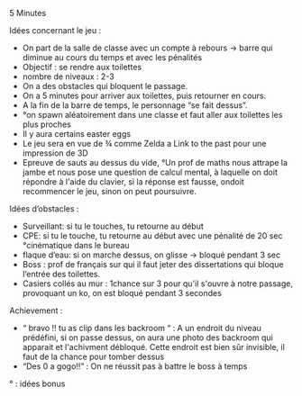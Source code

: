 5 Minutes

Idées concernant le jeu : 

* On part de la salle de classe avec un compte à rebours → barre qui diminue au cours du temps et avec les pénalités
* Objectif : se rendre aux toilettes
* nombre de niveaux : 2-3
* On a des obstacles qui bloquent le passage. 
* On a 5 minutes pour arriver aux toilettes, puis retourner en cours.
* A la fin de la barre de temps, le personnage “se fait dessus”.
* °on spawn aléatoirement dans une classe et faut aller aux toilettes les plus proches
* Il y aura certains easter eggs
* Le jeu sera en vue de ¾ comme Zelda a Link to the past pour une impression de 3D 
* Epreuve de sauts au dessus du vide, °Un prof de maths nous attrape la jambe et nous pose une question de calcul mental, à laquelle on doit répondre à l'aide du clavier, si la  réponse est fausse, ondoit recommencer le jeu, sinon on peut poursuivre.




Idées d’obstacles :

* Surveillant: si tu le touches, tu retourne au début
* CPE: si tu le touche, tu retourne au début avec une pénalité de 20 sec °cinématique dans le bureau
* flaque d’eau: si on marche dessus, on glisse -> bloqué pendant 3 sec
* Boss : prof de français sur qui il faut jeter des dissertations qui bloque l’entrée des toilettes. 
* Casiers collés au mur : 1chance sur 3 pour qu'il s'ouvre à notre passage, provoquant un ko, on est bloqué pendant 3 secondes





Achievement :
    
* “ bravo !! tu as clip dans les backroom “ : A un endroit du niveau prédéfini, si on passe dessus, on aura une photo des backroom qui apparait et l'achivment débloqué. Cette endroit est bien sûr invisible, il faut de la chance pour tomber dessus
* “Des 0 a gogo!!” : On ne réussit pas à battre le boss à temps

° : idées bonus 
